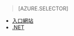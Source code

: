 > [AZURE.SELECTOR]
- [入口網站](../articles/media-services/media-services-manage-content.md)
- [.NET](../articles/media-services/media-services-index-content.md)

